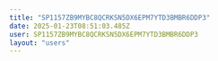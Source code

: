 ```yaml
---
title: "SP1157ZB9MYBC8QCRKSN5DX6EPM7YTD3BMBR6DDP3"
date: 2025-01-23T08:51:03.485Z
user: SP1157ZB9MYBC8QCRKSN5DX6EPM7YTD3BMBR6DDP3
layout: "users"
---
```

    